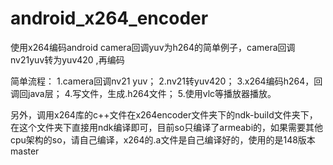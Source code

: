 # android_x264_encoder
使用x264编码android camera回调yuv为h264的简单例子，camera回调nv21yuv转为yuv420 ,再编码

简单流程：
1.camera回调nv21 yuv；
2.nv21转yuv420；
3.x264编码h264，回调回java层；
4.写文件，生成.h264文件；
5.使用vlc等播放器播放。

另外，调用x264库的c++文件在x264encoder文件夹下的ndk-build文件夹下，在这个文件夹下直接用ndk编译即可，目前so只编译了armeabi的，如果需要其他cpu架构的so，请自己编译，x264的.a文件是自己编译好的，使用的是148版本
 master
